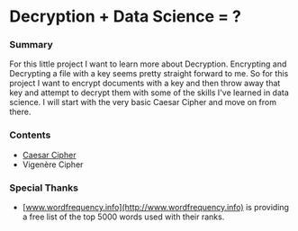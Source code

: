 # Decryption + Data Science = ?

### Summary
For this little project I want to learn more about Decryption.  Encrypting and Decrypting a file with a key seems pretty straight forward to me.  So for this project I want to encrypt documents with a key and then throw away that key and attempt to decrypt them with some of the skills I've learned in data science.  I will start with the very basic Caesar Cipher and move on from there.  

### Contents
 - [Caesar Cipher](https://github.com/gravity226/Cryptography/tree/master/Caesar_Cipher_Encryption)
 - Vigenère Cipher

### Special Thanks
 - [www.wordfrequency.info](http://www.wordfrequency.info) is providing a free list of the top 5000 words used with their ranks.  
